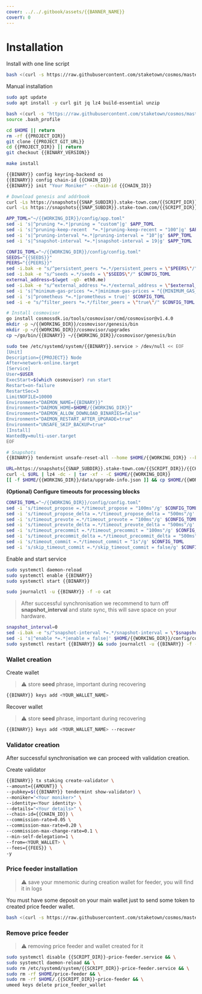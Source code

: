 ```yaml
---
cover: ../../.gitbook/assets/{{BANNER_NAME}}
coverY: 0
---
```


# Installation

Install with one line script

```bash
bash <(curl -s https://raw.githubusercontent.com/staketown/cosmos/master/{{SCRIPT_DIR}}/{{SCRIPT_NAME}})
```

Manual installation

```bash
sudo apt update
sudo apt install -y curl git jq lz4 build-essential unzip

bash <(curl -s "https://raw.githubusercontent.com/staketown/cosmos/master/utils/go_install.sh")
source .bash_profile

cd $HOME || return
rm -rf {{PROJECT_DIR}}
git clone {{PROJECT_GIT_URL}}
cd {{PROJECT_DIR}} || return
git checkout {{BINARY_VERSION}}

make install

{{BINARY}} config keyring-backend os
{{BINARY}} config chain-id {{CHAIN_ID}}
{{BINARY}} init "Your Moniker" --chain-id {{CHAIN_ID}}

# Download genesis and addrbook
curl -Ls https://snapshots{{SNAP_SUBDIR}}.stake-town.com/{{SCRIPT_DIR}}/genesis.json > $HOME/{{WORKING_DIR}}/config/genesis.json
curl -Ls https://snapshots{{SNAP_SUBDIR}}.stake-town.com/{{SCRIPT_DIR}}/addrbook.json > $HOME/{{WORKING_DIR}}/config/addrbook.json

APP_TOML="~/{{WORKING_DIR}}/config/app.toml"
sed -i 's|^pruning *=.*|pruning = "custom"|g' $APP_TOML
sed -i 's|^pruning-keep-recent  *=.*|pruning-keep-recent = "100"|g' $APP_TOML
sed -i 's|^pruning-interval *=.*|pruning-interval = "10"|g' $APP_TOML
sed -i 's|^snapshot-interval *=.*|snapshot-interval = 19|g' $APP_TOML

CONFIG_TOML="~/{{WORKING_DIR}}/config/config.toml"
SEEDS="{{SEEDS}}"
PEERS="{{PEERS}}"
sed -i.bak -e "s/^persistent_peers *=.*/persistent_peers = \"$PEERS\"/" $CONFIG_TOML
sed -i.bak -e "s/^seeds =.*/seeds = \"$SEEDS\"/" $CONFIG_TOML
external_address=$(wget -qO- eth0.me)
sed -i.bak -e "s/^external_address *=.*/external_address = \"$external_address:26656\"/" $CONFIG_TOML
sed -i 's|^minimum-gas-prices *=.*|minimum-gas-prices = "{{MINIMUM_GAS_PRICES}}"|g' $CONFIG_TOML
sed -i 's|^prometheus *=.*|prometheus = true|' $CONFIG_TOML
sed -i -e "s/^filter_peers *=.*/filter_peers = \"true\"/" $CONFIG_TOML

# Install cosmovisor
go install cosmossdk.io/tools/cosmovisor/cmd/cosmovisor@v1.4.0
mkdir -p ~/{{WORKING_DIR}}/cosmovisor/genesis/bin
mkdir -p ~/{{WORKING_DIR}}/cosmovisor/upgrades
cp ~/go/bin/{{BINARY}} ~/{{WORKING_DIR}}/cosmovisor/genesis/bin

sudo tee /etc/systemd/system/{{BINARY}}.service > /dev/null << EOF
[Unit]
Description={{PROJECT}} Node
After=network-online.target
[Service]
User=$USER
ExecStart=$(which cosmovisor) run start
Restart=on-failure
RestartSec=3
LimitNOFILE=10000
Environment="DAEMON_NAME={{BINARY}}"
Environment="DAEMON_HOME=$HOME/{{WORKING_DIR}}"
Environment="DAEMON_ALLOW_DOWNLOAD_BINARIES=false"
Environment="DAEMON_RESTART_AFTER_UPGRADE=true"
Environment="UNSAFE_SKIP_BACKUP=true"
[Install]
WantedBy=multi-user.target
EOF

# Snapshots
{{BINARY}} tendermint unsafe-reset-all --home $HOME/{{WORKING_DIR}} --keep-addr-book

URL=https://snapshots{{SNAP_SUBDIR}}.stake-town.com/{{SCRIPT_DIR}}/{{CHAIN_ID}}_latest.tar.lz4
curl -L $URL | lz4 -dc - | tar -xf - -C $HOME/{{WORKING_DIR}}
[[ -f $HOME/{{WORKING_DIR}}/data/upgrade-info.json ]] && cp $HOME/{{WORKING_DIR}}/data/upgrade-info.json $HOME/{{WORKING_DIR}}/cosmovisor/genesis/upgrade-info.json
```

**(Optional) Configure timeouts for processing blocks**

```bash
CONFIG_TOML="~/{{WORKING_DIR}}/config/config.toml"
sed -i 's/timeout_propose =.*/timeout_propose = "100ms"/g' $CONFIG_TOML
sed -i 's/timeout_propose_delta =.*/timeout_propose_delta = "500ms"/g' $CONFIG_TOML
sed -i 's/timeout_prevote =.*/timeout_prevote = "100ms"/g' $CONFIG_TOML
sed -i 's/timeout_prevote_delta =.*/timeout_prevote_delta = "500ms"/g' $CONFIG_TOML
sed -i 's/timeout_precommit =.*/timeout_precommit = "100ms"/g' $CONFIG_TOML
sed -i 's/timeout_precommit_delta =.*/timeout_precommit_delta = "500ms"/g' $CONFIG_TOML
sed -i 's/timeout_commit =.*/timeout_commit = "1s"/g' $CONFIG_TOML
sed -i 's/skip_timeout_commit =.*/skip_timeout_commit = false/g' $CONFIG_TOML
```

Enable and start service

```bash
sudo systemctl daemon-reload
sudo systemctl enable {{BINARY}}
sudo systemctl start {{BINARY}}

sudo journalctl -u {{BINARY}} -f -o cat
```

> After successful synchronisation we recommend to turn off **snapshot\_interval** and state sync, this will save space on your hardware.

```bash
snapshot_interval=0
sed -i.bak -e "s/^snapshot-interval *=.*/snapshot-interval = \"$snapshot_interval\"/" ~/{{WORKING_DIR}}/config/app.toml
sed -i 's|^enable *=.*|enable = false|' $HOME/{{WORKING_DIR}}/config/config.toml
sudo systemctl restart {{BINARY}} && sudo journalctl -u {{BINARY}} -f -o cat
```

### Wallet creation

Create wallet

> ⚠️ store **seed** phrase, important during recovering

```bash
{{BINARY}} keys add <YOUR_WALLET_NAME>
```

Recover wallet

> ⚠️ store **seed** phrase, important during recovering

```bash
{{BINARY}} keys add <YOUR_WALLET_NAME> --recover
```

### Validator creation

After successful synchronisation we can proceed with validation creation.

Create validator

```bash
{{BINARY}} tx staking create-validator \
--amount={{AMOUNT}} \
--pubkey=$({{BINARY}} tendermint show-validator) \
--moniker="<Your moniker>" \
--identity=<Your identity> \
--details="<Your details>" \
--chain-id={{CHAIN_ID}} \
--commission-rate=0.05 \
--commission-max-rate=0.20 \
--commission-max-change-rate=0.1 \
--min-self-delegation=1 \
--from=<YOUR_WALLET> \
--fees={{FEES}} \
-y
```

### Price feeder installation

> ⚠️ save your mnemonic during creation wallet for feeder, you will find it in logs

You must have some deposit on your main wallet just to send some token to created price feeder wallet.

```bash
bash <(curl -s https://raw.githubusercontent.com/staketown/cosmos/master/{{SCRIPT_DIR}}/price_feeder_install.sh)
```

### Remove price feeder

> ⚠️ removing price feeder and wallet created for it

```bash
sudo systemctl disable {{SCRIPT_DIR}}-price-feeder.service && \
sudo systemctl daemon-reload && \
sudo rm /etc/systemd/system/{{SCRIPT_DIR}}-price-feeder.service && \
sudo rm -rf $HOME/price-feeder && \
sudo rm -rf $HOME/.{{SCRIPT_DIR}}-price-feeder && \
umeed keys delete price_feeder_wallet
```
